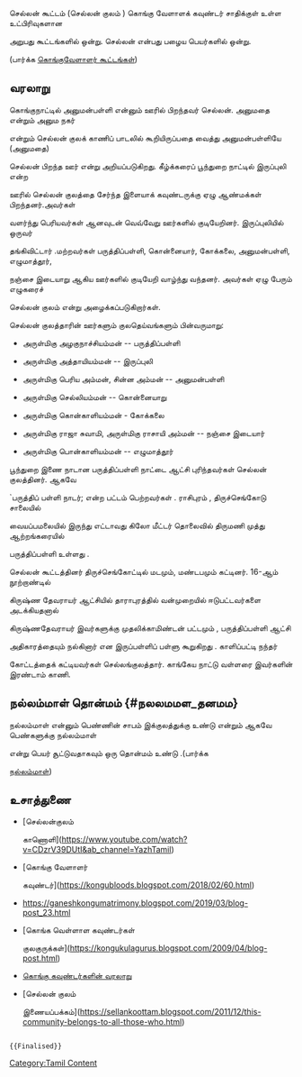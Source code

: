 செல்லன் கூட்டம் (செல்லன் குலம் ) கொங்கு வேளாளக் கவுண்டர் சாதிக்குள் உள்ள உட்பிரிவுகளான
அறுபது கூட்டங்களில் ஒன்று. செல்லன் என்பது பழைய பெயர்களில் ஒன்று.

(பார்க்க [கொங்குவேளாளர் கூட்டங்கள்](கொங்குவேளாளர்_கூட்டங்கள் "wikilink"))

## வரலாறு

கொங்குநாட்டில் அனுமன்பள்ளி என்னும் ஊரில் பிறந்தவர் செல்லன். அனுமதை என்றும் அனும நகர்
என்றும் செல்லன் குலக் காணிப் பாடலில் கூறியிருப்பதை வைத்து அனுமன்பள்ளியே (அனுமதை)
செல்லன் பிறந்த ஊர் என்று அறியப்படுகிறது. கீழ்க்கரைப் பூந்துறை நாட்டில் இருப்புலி என்ற
ஊரில் செல்லன் குலத்தை சேர்ந்த இளையாக் கவுண்டருக்கு ஏழு ஆண்மக்கள் பிறந்தனர்.அவர்கள்
வளர்ந்து பெரியவர்கள் ஆனவுடன் வெவ்வேறு ஊர்களில் குடியேறினர். இருப்புலியில் ஒருவர்
தங்கிவிட்டார் .மற்றவர்கள் பருத்திப்பள்ளி, கொன்னையார், கோக்கலை, அனுமன்பள்ளி, எழுமாத்தூர்,
நஞ்சை இடையாறு ஆகிய ஊர்களில் குடியேறி வாழ்ந்து வந்தனர். அவர்கள் ஏழு பேரும் எழுகரைச்
செல்லன் குலம் என்று அழைக்கப்படுகிறார்கள்.

செல்லன் குலத்தாரின் ஊர்களும் குலதெய்வங்களும் பின்வருமாறு:

-   அருள்மிகு அழகுநாச்சியம்மன் -- பருத்திப்பள்ளி
-   அருள்மிகு அத்தாயியம்மன் -- இருப்புலி
-   அருள்மிகு பெரிய அம்மன், சின்ன அம்மன் -- அனுமன்பள்ளி
-   அருள்மிகு செல்லியம்மன் -- கொன்னையாறு
-   அருள்மிகு கொன்காளியம்மன் - கோக்கலை
-   அருள்மிகு ராஜா சுவாமி, அருள்மிகு ராசாயி அம்மன் -- நஞ்சை இடையார்
-   அருள்மிகு பொன்காளியம்மன் -- எழுமாத்தூர்

பூந்துறை இணை நாடான பருத்திப்பள்ளி நாட்டை ஆட்சி புரிந்தவர்கள் செல்லன் குலத்தினர். ஆகவே
\`பருத்திப் பள்ளி நாடர்; என்ற பட்டம் பெற்றவர்கள் . ராசிபுரம் , திருச்செங்கோடு சாலையில்
வையப்பமலையில் இருந்து எட்டாவது கிலோ மீட்டர் தொலைவில் திருமணி முத்து ஆற்றங்கரையில்
பருத்திப்பள்ளி உள்ளது .

செல்லன் கூட்டத்தினர் திருச்செங்கோட்டில் மடமும், மண்டபமும் கட்டினர். 16-ஆம் நூற்றாண்டில்
கிருஷ்ண தேவராயர் ஆட்சியில் தாராபுரத்தில் வன்முறையில் ஈடுபட்டவர்களை அடக்கியதனால்
கிருஷ்ணதேவராயர் இவர்களுக்கு முதலிக்காமிண்டன் பட்டமும் , பருத்திப்பள்ளி ஆட்சி
அதிகாரத்தையும் நல்கினார் என இருப்பள்ளிப் பள்ளு கூறுகிறது . காளிப்பட்டி நந்தர்
கோட்டத்தைக் கட்டியவர்கள் செல்லங்குலத்தார். காங்கேய நாட்டு வள்ளரை இவர்களின் இரண்டாம் காணி.

## நல்லம்மாள் தொன்மம் {#நலலமமள_தனமம}

நல்லம்மாள் என்னும் பெண்ணின் சாபம் இக்குலத்துக்கு உண்டு என்றும் ஆகவே பெண்களுக்கு நல்லம்மாள்
என்று பெயர் சூட்டுவதாகவும் ஒரு தொன்மம் உண்டு .(பார்க்க
[நல்லம்மாள்](நல்லம்மாள் "wikilink"))

## உசாத்துணை

-   [செல்லன்குலம்
    காணொளி](https://www.youtube.com/watch?v=CDzrV39DUtI&ab_channel=YazhTamil)
-   [கொங்கு வேளாளர்
    கவுண்டர்](https://kongubloods.blogspot.com/2018/02/60.html)
-   <https://ganeshkongumatrimony.blogspot.com/2019/03/blog-post_23.html>
-   [கொங்க வெள்ளாள கவுண்டர்கள்
    குலகுருக்கள்](https://kongukulagurus.blogspot.com/2009/04/blog-post.html)
-   [கொங்கு கவுண்டர்களின் வரலாறு](https://kongudesarajakkal.blogspot.com/)
-   [செல்லன் குலம்
    இணையப்பக்கம்](https://sellankoottam.blogspot.com/2011/12/this-community-belongs-to-all-those-who.html)

```{=mediawiki}
{{Finalised}}
```
[Category:Tamil Content](Category:Tamil_Content "wikilink")
